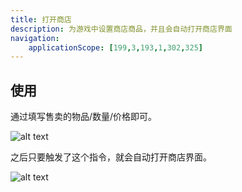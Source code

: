 ```yaml
---
title: 打开商店
description: 为游戏中设置商店商品，并且会自动打开商店界面
navigation:
    applicationScope: [199,3,193,1,302,325]
---
```


## 使用

通过填写售卖的物品/数量/价格即可。

![alt text](https://assbak.gcw.wiki/gcw/image/zh_hans/commands/interface/openstore/image.png)

之后只要触发了这个指令，就会自动打开商店界面。

![alt text](https://assbak.gcw.wiki/gcw/image/zh_hans/commands/interface/openstore/image-1.png)
